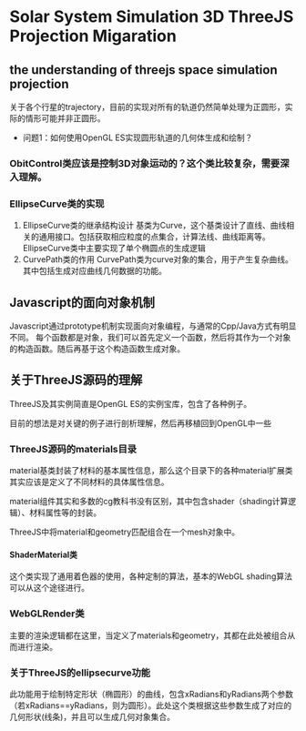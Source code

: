 # Solar System Simulation 3D ThreeJS Projection Migaration

## the understanding of threejs space simulation projection
关于各个行星的trajectory，目前的实现对所有的轨道仍然简单处理为正圆形，实际的情形可能并非正圆形。

- 问题1：如何使用OpenGL ES实现圆形轨道的几何体生成和绘制？

### ObitControl类应该是控制3D对象运动的？这个类比较复杂，需要深入理解。

### EllipseCurve类的实现

1. EllipseCurve类的继承结构设计
    基类为Curve，这个基类设计了直线、曲线相关的通用接口。包括获取相应粒度的点集合，计算法线、曲线距离等。
    EllipseCurve类中主要实现了单个椭圆点的生成逻辑
2. CurvePath类的作用
    CurvePath类为curve对象的集合，用于产生复杂曲线。其中包括生成对应曲线几何数据的功能。


## Javascript的面向对象机制
Javascript通过prototype机制实现面向对象编程，与通常的Cpp/Java方式有明显不同。
每个函数都是对象，我们可以首先定义一个函数，然后将其作为一个对象的构造函数。随后再基于这个构造函数生成对象。


## 关于ThreeJS源码的理解
ThreeJS及其实例简直是OpenGL ES的实例宝库，包含了各种例子。

目前的想法是对关键的例子进行剖析理解，然后再移植回到OpenGL中一些

### ThreeJS源码的materials目录
material基类封装了材料的基本属性信息，那么这个目录下的各种material扩展类其实应该是定义了不同材料的具体属性信息。

material组件其实和多数的cg教科书没有区别，其中包含shader（shading计算逻辑）、材料属性等的封装。

ThreeJS中将material和geometry匹配组合在一个mesh对象中。

#### ShaderMaterial类
这个类实现了通用着色器的使用，各种定制的算法，基本的WebGL shading算法可以从这个途径进行。

### WebGLRender类
主要的渲染逻辑都在这里，当定义了materials和geometry，其都在此处被组合从而进行渲染。

### 关于ThreeJS的ellipsecurve功能
此功能用于绘制特定形状（椭圆形）的曲线，包含xRadians和yRadians两个参数（若xRadians==yRadians，则为圆形）。此处这个类根据这些参数生成了对应的几何形状(线条)，并且可以生成几何对象集合。